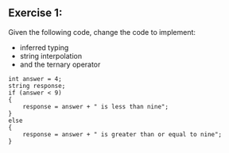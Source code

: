 ## Exercise 1:
Given the following code, change the code to implement:

+ inferred typing
+ string interpolation
+ and the ternary operator
```
int answer = 4;
string response;
if (answer < 9) 
{
    response = answer + " is less than nine";
}
else
{
    response = answer + " is greater than or equal to nine";
}
```
